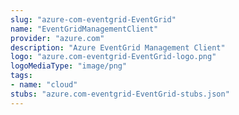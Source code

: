 ```yaml
---
slug: "azure-com-eventgrid-EventGrid"
name: "EventGridManagementClient"
provider: "azure.com"
description: "Azure EventGrid Management Client"
logo: "azure.com-eventgrid-EventGrid-logo.png"
logoMediaType: "image/png"
tags:
- name: "cloud"
stubs: "azure.com-eventgrid-EventGrid-stubs.json"
---
```

